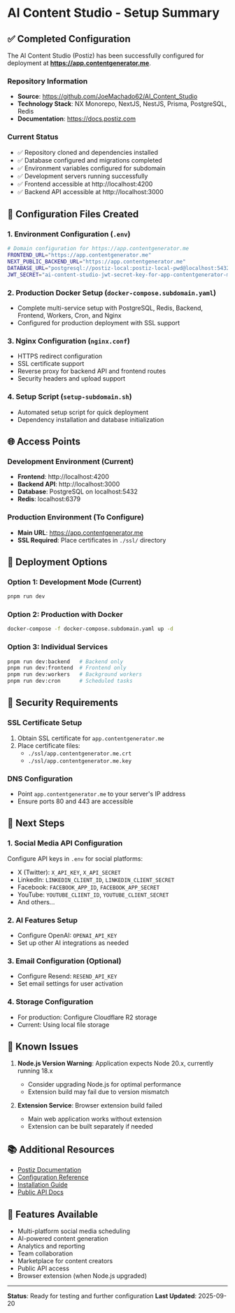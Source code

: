 # AI Content Studio - Setup Summary

## ✅ Completed Configuration

The AI Content Studio (Postiz) has been successfully configured for deployment at **https://app.contentgenerator.me**.

### Repository Information
- **Source**: https://github.com/JoeMachado62/AI_Content_Studio  
- **Technology Stack**: NX Monorepo, NextJS, NestJS, Prisma, PostgreSQL, Redis
- **Documentation**: https://docs.postiz.com

### Current Status
- ✅ Repository cloned and dependencies installed
- ✅ Database configured and migrations completed
- ✅ Environment variables configured for subdomain
- ✅ Development servers running successfully
- ✅ Frontend accessible at http://localhost:4200
- ✅ Backend API accessible at http://localhost:3000

## 🔧 Configuration Files Created

### 1. Environment Configuration (`.env`)
```bash
# Domain configuration for https://app.contentgenerator.me
FRONTEND_URL="https://app.contentgenerator.me"
NEXT_PUBLIC_BACKEND_URL="https://app.contentgenerator.me"
DATABASE_URL="postgresql://postiz-local:postiz-local-pwd@localhost:5432/postiz-db-local"
JWT_SECRET="ai-content-studio-jwt-secret-key-for-app-contentgenerator-me-subdomain-2024"
```

### 2. Production Docker Setup (`docker-compose.subdomain.yaml`)
- Complete multi-service setup with PostgreSQL, Redis, Backend, Frontend, Workers, Cron, and Nginx
- Configured for production deployment with SSL support

### 3. Nginx Configuration (`nginx.conf`)
- HTTPS redirect configuration
- SSL certificate support
- Reverse proxy for backend API and frontend routes
- Security headers and upload support

### 4. Setup Script (`setup-subdomain.sh`)
- Automated setup script for quick deployment
- Dependency installation and database initialization

## 🌐 Access Points

### Development Environment (Current)
- **Frontend**: http://localhost:4200
- **Backend API**: http://localhost:3000
- **Database**: PostgreSQL on localhost:5432
- **Redis**: localhost:6379

### Production Environment (To Configure)
- **Main URL**: https://app.contentgenerator.me
- **SSL Required**: Place certificates in `./ssl/` directory

## 🚀 Deployment Options

### Option 1: Development Mode (Current)
```bash
pnpm run dev
```

### Option 2: Production with Docker
```bash
docker-compose -f docker-compose.subdomain.yaml up -d
```

### Option 3: Individual Services
```bash
pnpm run dev:backend   # Backend only
pnpm run dev:frontend  # Frontend only
pnpm run dev:workers   # Background workers
pnpm run dev:cron      # Scheduled tasks
```

## 🔐 Security Requirements

### SSL Certificate Setup
1. Obtain SSL certificate for `app.contentgenerator.me`
2. Place certificate files:
   - `./ssl/app.contentgenerator.me.crt`
   - `./ssl/app.contentgenerator.me.key`

### DNS Configuration
- Point `app.contentgenerator.me` to your server's IP address
- Ensure ports 80 and 443 are accessible

## 📝 Next Steps

### 1. Social Media API Configuration
Configure API keys in `.env` for social platforms:
- X (Twitter): `X_API_KEY`, `X_API_SECRET`
- LinkedIn: `LINKEDIN_CLIENT_ID`, `LINKEDIN_CLIENT_SECRET`
- Facebook: `FACEBOOK_APP_ID`, `FACEBOOK_APP_SECRET`
- YouTube: `YOUTUBE_CLIENT_ID`, `YOUTUBE_CLIENT_SECRET`
- And others...

### 2. AI Features Setup
- Configure OpenAI: `OPENAI_API_KEY`
- Set up other AI integrations as needed

### 3. Email Configuration (Optional)
- Configure Resend: `RESEND_API_KEY`
- Set email settings for user activation

### 4. Storage Configuration
- For production: Configure Cloudflare R2 storage
- Current: Using local file storage

## 🐛 Known Issues

1. **Node.js Version Warning**: Application expects Node 20.x, currently running 18.x
   - Consider upgrading Node.js for optimal performance
   - Extension build may fail due to version mismatch

2. **Extension Service**: Browser extension build failed
   - Main web application works without extension
   - Extension can be built separately if needed

## 📚 Additional Resources

- [Postiz Documentation](https://docs.postiz.com)
- [Configuration Reference](https://docs.postiz.com/configuration/reference)
- [Installation Guide](https://docs.postiz.com/installation/docker-compose)
- [Public API Docs](https://docs.postiz.com/public-api)

## 🎯 Features Available

- Multi-platform social media scheduling
- AI-powered content generation
- Analytics and reporting
- Team collaboration
- Marketplace for content creators
- Public API access
- Browser extension (when Node.js upgraded)

---

**Status**: Ready for testing and further configuration
**Last Updated**: 2025-09-20